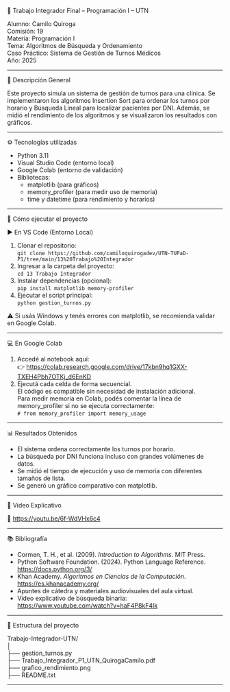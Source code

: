 

🏥 Trabajo Integrador Final – Programación I – UTN

Alumno: Camilo Quiroga  
Comisión: 19  
Materia: Programación I  
Tema: Algoritmos de Búsqueda y Ordenamiento  
Caso Práctico: Sistema de Gestión de Turnos Médicos  
Año: 2025  

---

📌 Descripción General

Este proyecto simula un sistema de gestión de turnos para una clínica. Se implementaron los algoritmos Insertion Sort para ordenar los turnos por horario y Búsqueda Lineal para localizar pacientes por DNI. Además, se midió el rendimiento de los algoritmos y se visualizaron los resultados con gráficos.

---

⚙️ Tecnologías utilizadas

- Python 3.11  
- Visual Studio Code (entorno local)  
- Google Colab (entorno de validación)  
- Bibliotecas:
  - matplotlib (para gráficos)
  - memory_profiler (para medir uso de memoria)
  - time y datetime (para rendimiento y horarios)

---

🚀 Cómo ejecutar el proyecto

▶️ En VS Code (Entorno Local)  
1. Clonar el repositorio:  
   `git clone https://github.com/camiloquirogadev/UTN-TUPaD-P1/tree/main/13%20Trabajo%20Integrador`  
2. Ingresar a la carpeta del proyecto:  
   `cd 13 Trabajo Integrador`  
3. Instalar dependencias (opcional):  
   `pip install matplotlib memory-profiler`  
4. Ejecutar el script principal:  
   `python gestion_turnos.py`  

⚠️ Si usás Windows y tenés errores con matplotlib, se recomienda validar en Google Colab.

---

💻 En Google Colab  
1. Accedé al notebook aquí:  
   👉 https://colab.research.google.com/drive/17kbn9hq1GXX-TXEH4Pbh7OTKj_d6EnKD  
2. Ejecutá cada celda de forma secuencial.  
   El código es compatible sin necesidad de instalación adicional.  
   Para medir memoria en Colab, podés comentar la línea de memory_profiler si no se ejecuta correctamente:  
   `# from memory_profiler import memory_usage`

---

📊 Resultados Obtenidos

- El sistema ordena correctamente los turnos por horario.  
- La búsqueda por DNI funciona incluso con grandes volúmenes de datos.  
- Se midió el tiempo de ejecución y uso de memoria con diferentes tamaños de lista.  
- Se generó un gráfico comparativo con matplotlib.

---

🎥 Video Explicativo

🔗 https://youtu.be/6f-WdVHx6c4


---

📚 Bibliografía

- Cormen, T. H., et al. (2009). *Introduction to Algorithms*. MIT Press.  
- Python Software Foundation. (2024). Python Language Reference. https://docs.python.org/3/  
- Khan Academy. *Algoritmos en Ciencias de la Computación*. https://es.khanacademy.org/  
- Apuntes de cátedra y materiales audiovisuales del aula virtual.  
- Video explicativo de búsqueda binaria: https://www.youtube.com/watch?v=haF4P8kF4Ik  

---

📁 Estructura del proyecto

Trabajo-Integrador-UTN/  
│  
├── gestion_turnos.py  
├── Trabajo_Integrador_P1_UTN_QuirogaCamilo.pdf  
├── grafico_rendimiento.png  
├── README.txt  

---